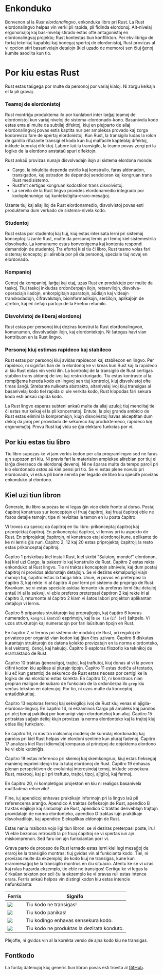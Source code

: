 # Enkonduko

Bonvenon al la *Rust elordonalingvo*, enkonduka libro pri Rust. La Rust
elordonalingvo helpas vin verki pli rapida, pli fidinda elordonoj. Alt-nivelaj
ergonomaĵoj kaj bas-nivelaj stirado estas ofte antagonistaj en elordonalingvaj
projekto; Rust kontestas tiun konfllikton. Per ekvilibrigo de fortaj teknikaj
kapabloj kaj bonegaj spertoj de elordonistoj, Rust provizas al vi opcion stiri
basanivelajn detalojn (kiel uzado de memoro) sen ĉiuj ĝenoj kumite asociita kun
tio.

# Por kiu estas Rust

Rust estas taŭgega por multe da personoj por variaj kialoj. Ni zorgu kelkajn el
la pli gravaj.

### Teamoj de elordonistoj

Rust montriĝu produktema ilo por kunlabori inter larĝaj teamoj de elordonistoj
kun variaj niveloj de sistema-elordonado-kono. Basanivela kodo estas ema al
multe da subtilaj difektoj, kiuj en plejparto de aliaj elordonalingvoj povas
estis kaptita nur per ampleksa provado kaj zorga kodorevizo fare de spertaj
elordonistoj. Kun Rust, la transigilo ludas la rolon de gardilo rifuzante
transigi el kodo kun tiuj malfacile kapteblaj difektoj, inklude kunrulaj
difektoj. Labore laŭ la transigilo, la teamo povas zorgi pri la logiko de la
elordono anstataŭ spuri difektojn.

Rust ankaŭ provizas nunajn disvolvadajn ilojn al sistema elordona monde:

* Cargo, la inkuldita dependa estrilo kaj konstruilo, faras aldonadon,
  transigadon, kaj estradon de dependoj sendoloran kaj kongruan trans Rust
  medisistemo.
* Rustfmt certigas kongruan kodostilon trans disvolvistoj.
* La servilo de la Rust lingvo provides elordonamedio integrado por
  kodoplenumigo kaj kuntekstigita-eraro-mesaĝoj.

Uzante tiuj kaj aliaj iloj de Rust elordonamedio, disvolvistoj povas esti
produktema dum verkado de sistema-nivela kodo.

### Studentoj

Rust estas por studentoj kaj tiuj, kiuj estas interisata lerni pri sistemaj
konceptoj. Uzante Rust, multe da personoj lernis pri temoj kiel sistemestrila
disvolvado. La komunumo estas bonvenigema kaj kontenta respondi demandojn de
studentoj. Tra efortoj kiel tiu ĉi libro, Rust teamo volas fari sistemaj
konceptoj pli alirebla por pli da personoj, speciale tiuj novaj en elordonado.

### Kompanioj

Centoj da kompanioj, larĝaj kaj etaj, uzas Rust en produktejo por multe da
taskoj. Tiuj taskoj inkludas ordonĉerpajn ilojn, retservilojn,
disvolva-operaciajn iladojn, enkorpigitajn aparatojn, aŭdiajn kaj videajn
transkodadojn, ĉifravalutojn, bioinformadikojn, serĉilojn, aplikaĵojn de
aĵreton, kaj eĉ ĉefajn partojn de la Firefox retumilo.

### Disvolvistoj de liberaj elordonoj

Rust estas por personoj kiuj deziras konstrui la Rust elordonalingvon,
komunumon, disvolvadajn ilojn, kaj elordontekojn. Ni ŝategus havi vian
kontribuon en la Rust lingvo.

### Personoj kiuj estimas rapideco kaj stabileco

Rust estas por personoj kiuj avidas rapidecon kaj stabilecon en lingvo. Per
rapideco, ni signifas tian de la elordonoj ke vi kreas kun Rust kaj la rapideco
al kiu Rust eblas vin verki ilin. La kontroloj de la transigilo de Rust
certigas stabilon trans aldonoj de ivoj kaj restrukturigado. Tiu estas kontraste
al la rompiĝema hereda kodo en lingvoj sen tiuj kontroloj, kiuj disvolvistoj
ofte timas ŝanĝi. Strebante nulkosta abstrakto, altanivelaj ivoj kiuj
transigas al basanivelaj kodo tiel rapida ol ule verkita kodo, Rust klopodas
fari sekura kodo esti ankaŭ rapida kodo.

La Rust lingvo esperas subteni ankaŭ multe da aliaj uzuloj; tiuj menciitaj tie
ĉi estas nur kelkaj el la pli koncernatoj. Entute, la plej granda ambicio de
Rust estas elimini la kompromiojn, kiujn disvolvistoj havas akceptitan dum
dekoj da jaroj per providado de sekureco *kaj* produktemeco, rapideco *kaj*
ergonomaĵoj. Provu Rust kaj vidu se ĝia elektaro funkcias por vi.

## Por kiu estas tiu libro

Tiu libro supozas ke vi jam verkis kodon per alia programlingvo sed ne faras
ajn supozon pri kiu. Ni pravis fari la materialon amplekse alireblan por tiuj el
larĝa diverseco de elordonaj devenoj. Ni ne ŝparas multe da tempo paroli pri kio
elordonado *estas* aŭ kiel pensi pri tio. Se vi estas plene novulo pri
elordonado, vi estus pli bone servita per legado de libro kiu specife provizas
enkonduko al elordono.

## Kiel uzi tiun libron

Ĝenerale, tiu libro supozas ke vi legas ĝin vice ekde fronto al dorso. Postaj
ĉapitroj konstruas sur konceptojn el fruaj ĉapitroj, kaj fruaj ĉapitroj eble ne
fosos detajle temojn; tipe ni revizitas la temon en iu posta ĉapitro.

Vi trovos du specoj da ĉapitroj en tiu libro: prikonceptaj ĉapitroj kaj
priprojektaj ĉapitroj. En prikonceptaj ĉapitroj, vi lernos pri iu aspekto de
Rust. En priprojektaj ĉapitrojn, ni konstruos etaj elordonoj kune, aplikante tio
ke ni lernis ĝis nun.  Ĉapitro 2, 12 kaj 20 estas priprojektaj ĉapitroj; la
resto estas prikonceptaj ĉapitroj.

Ĉapitro 1 priskribas kiel instali Rust, kiel skribi "Saluton, mondo!" elordonon,
kaj kiel uzi Cargo, la pakestrilo kaj konstruilo de Rust. Ĉapitro 2 estas
rekta enkonduko al Rust lingvo. Tie ni traktas konceptojn altnivele, kaj dum
postaj ĉapitroj ni providos aldonotajn detajlojn. Se vi deziras ekmalpurigi
viajn manojn tuj, ĉapitro estas la taŭga loko. Unue, vi povus eĉ preterpasi la
ĉapitro 3, kaj rekte iri al ĉapitro 4 por lerni pri sistemo de proprigo de Rust.
Kvankam, se vi estas speciale asidua lernanto kiu preferas lerni ĉiuj detajloj
antaŭ iri al la sekvaj, vi eble preferos preterpasi ĉaptiron 2 kaj rekte iri al
ĉapitro 3, returnonte al ĉapitro 2 kiam vi ŝatos labori projekton aplikantan
detajlojn vi lernis.

Ĉapitro 5 priparolas strukturojn kaj propraĵigojn, kaj ĉaptiro 6 kovras
numeradon, `kongrui` (*`match`*) esprimojn, kaj la `se tie` (*`if let`*)
ŝaltpelo. Vi uzos strukturojn kaj numeradojn por fari laŭsituan tipojn en Rust.

En ĉapitro 7, vi lernos pri sistemo de moduloj de Rust, pri reguloj de privateco
por organizi vian kodon kaj ĝian ĉies uzivaro. Ĉapitro 8 diskutas kurantajn
strukturojn de datena kolekto provizatajn en la norma elordonteko, kiel
vektoroj, ĉenoj, kaj hakujoj. Ĉapitro 9 esploras filozofio ka teknikoj de
erartraktado de Rust.

Ĉapitro 10 traktas ĝeneraligoj, trajtoj, kaj traftutoj, kiuj donas al vi la
povon difini kodon kiu aplikas al plurajn tipojn. Ĉapitro 11 estas dediĉa al
testado, kiu eĉ kun garantioj de sekureco de Rust estas necesa por certigi ke
la logiko de via elordono estas korekta. En ĉapitro 12, ni konstruos nian
propran realigon de subaro de funkciaro de la ordonĉerpa ilo `grep` kiu serĉas
tekston en datenujoj. Por tio, ni uzos multe da konceptoj antaŭdiskutitaj.

Ĉapitro 13 esploras fermoj kaj sekvigiloj: ivoj de Rust kiuj venas el
aĵigila-elordona-lingvoj. En ĉapitro 14, ni ekzaminos Cargo pli ampleks kaj
parolos pri plej bonaj paktikoj por komunigi viajn elordontekoj kun aliaj.
Ĉapitro 15 pritraktas saĝajn deiloj kiujn provizas la norma elordonteko kaj la
trajtoj kiuj eblas iliaj funkciaro.

En ĉapitro 16, ni iras tra malsamaj modeloj de kunrulaj elordonadoj kaj parolos
pri kiel Rust helpas vin elordoni sentime kun pluraj fadenoj. Ĉapitro 17
analizas kiel Rust idiomaĵoj komparas al principoj de objektema elordono ke vi
eble kutimiĝis.

Ĉapitro 18 estas referenco pri skemoj kaj skemkongruo, kiuj estas fleksegaj
manieroj esprimi ideojn tra la tutaj elordonoj de Rust. Ĉapitro 19 enhavas
plenan perspektivon de evoluintaj interesindaj temoj, inklude sensekura Rust,
makrooj, kaj pli pri traftuto, trajtoj, tipoj, aĵigiloj, kaj fermoj.

En ĉapitro 20, ni kompletigos projekton en kiu ni realigos basanivela multfadena
retservilo!

Fine, iuj apendicoj enhavas praktikajn informojn pri la lingvo laŭ pli
referencema aranĝo. Apendico A traktas ĉefleksojn de Rust, apendico B traktas
elaĵilojn kaj simbolojn de Rust, apendico C traktas deriveblajn trajtojn
providatajn de norma elordonteko, apendico D traktas iujn praktikajn
disvolvadilojn, kaj apendico E eksplikas eldonojn de Rust.

Estas neniu malbona vojo ligi tiun libron: se vi deziras preterpasi poste, iru!
Vi eble bezonos retrosalti la pli fruaj ĉapitroj se vi spertas iun ajn
miskomprenon. Sed faru ion ajn funkciantan porr vi.

<span id="ferris"></span>

Grava parto de proceso de Rust lernado estas lerni kiel legi mesaĝoj de eraroj
ke la transigilo montras: tiuj gvidas vin al funkcianta kodo. Tiel, ni provizas
multe da ekzemploj de kodo kiuj ne transigas, kune kun eraromesaĝoj ke la
transigilo montros en ĉiu situacio. Atentu ke se vi uzas kaj rulas hazarda
ekzemplo, tio eble ne transigos! Certigu ke vi legas la ĉirkaŭan tekston por
scii ĉu la ekzemplo ke vi pravas ruli estas intence erara. Ferris ankaŭ helpos
vin distingi kodon kiu estas intencie nefunkcianta:

| Ferris                                                                 | Signifo                                          |
|------------------------------------------------------------------------|--------------------------------------------------|
| <img src="img/ferris/does_not_compile.svg" class="ferris-explain">     | Tiu kodo ne transigas!                           |
| <img src="img/ferris/panics.svg" class="ferris-explain">               | Tiu kodo panikas!                                |
| <img src="img/ferris/unsafe.svg" class="ferris-explain">               | Tiu kodingo enhavas sensekura kodo.              |
| <img src="img/ferris/not_desired_behavior.svg" class="ferris-explain"> | Tiu kodo ne produktas la dezirata konduto.       |

Plejofte, ni gvidos vin al la korekta versio de ajna kodo kiu ne transigas.

## Fontkodo

La fontaj datenujoj kiuj generis tiun libron povas esti trovita al
[GitHub][book].

[book]: https://github.com/psychoslave/Rust-libro

